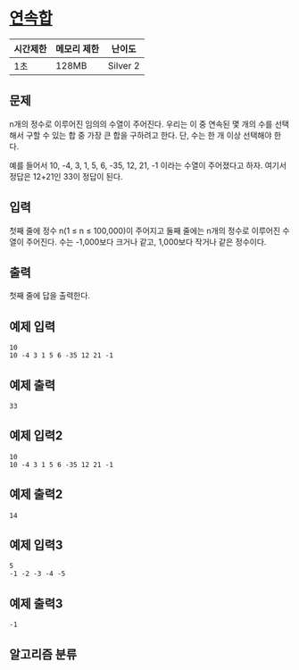 # [연속합](https://www.acmicpc.net/problem/1912)

| 시간제한 | 메모리 제한 | 난이도 |
| -------- | ----------- | ------ |
| 1초      | 128MB    | Silver 2 |

## 문제

n개의 정수로 이루어진 임의의 수열이 주어진다. 우리는 이 중 연속된 몇 개의 수를 선택해서 구할 수 있는 합 중 가장 큰 합을 구하려고 한다. 단, 수는 한 개 이상 선택해야 한다.

예를 들어서 10, -4, 3, 1, 5, 6, -35, 12, 21, -1 이라는 수열이 주어졌다고 하자. 여기서 정답은 12+21인 33이 정답이 된다.

## 입력

첫째 줄에 정수 n(1 ≤ n ≤ 100,000)이 주어지고 둘째 줄에는 n개의 정수로 이루어진 수열이 주어진다. 수는 -1,000보다 크거나 같고, 1,000보다 작거나 같은 정수이다.

## 출력

첫째 줄에 답을 출력한다.

## 예제 입력

```
10
10 -4 3 1 5 6 -35 12 21 -1
```

## 예제 출력

```
33
```

## 예제 입력2

```
10
10 -4 3 1 5 6 -35 12 21 -1
```

## 예제 출력2

```
14
```
## 예제 입력3

```
5
-1 -2 -3 -4 -5

```

## 예제 출력3

```
-1
```
## 알고리즘 분류

